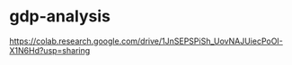# gdp-analysis

https://colab.research.google.com/drive/1JnSEPSPiSh_UovNAJUiecPoOI-X1N6Hd?usp=sharing

